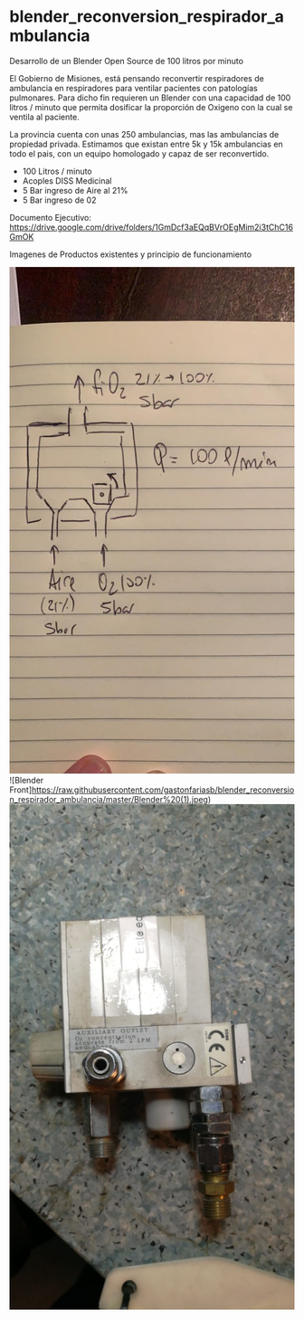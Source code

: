 # blender_reconversion_respirador_ambulancia
Desarrollo de un Blender Open Source de 100 litros por minuto


El Gobierno de Misiones, está pensando reconvertir respiradores de ambulancia en respiradores para ventilar pacientes con patologías pulmonares. Para dicho fin requieren un Blender con una capacidad de 100 litros / minuto que permita dosificar la proporción de Oxigeno con la cual se ventila al paciente.

La provincia cuenta con unas 250 ambulancias, mas las ambulancias de propiedad privada. Estimamos que existan entre 5k y 15k ambulancias en todo el pais, con un equipo homologado y capaz de ser reconvertido.

- 100 Litros / minuto
- Acoples DISS Medicinal
- 5 Bar ingreso de Aire al 21%
- 5 Bar ingreso de 02

Documento Ejecutivo: https://drive.google.com/drive/folders/1GmDcf3aEQqBVrOEgMim2i3tChC16GmOK


Imagenes de Productos existentes y principio de funcionamiento

![Esquematico](https://raw.githubusercontent.com/gastonfariasb/blender_reconversion_respirador_ambulancia/master/Draft.jpeg)
![Blender Front]https://raw.githubusercontent.com/gastonfariasb/blender_reconversion_respirador_ambulancia/master/Blender%20(1).jpeg)
![Blender Back](https://raw.githubusercontent.com/gastonfariasb/blender_reconversion_respirador_ambulancia/master/Blender%20(2).jpeg)
